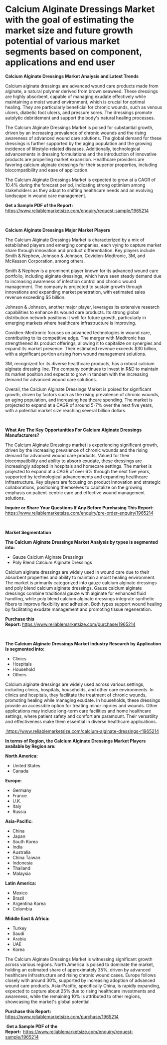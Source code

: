 <p><h1>Calcium Alginate Dressings Market with the goal of estimating the market size and future growth potential of various market segments based on component, applications and end user</h1></p><p><strong>Calcium Alginate Dressings Market Analysis and Latest Trends</strong></p>
<p><p>Calcium alginate dressings are advanced wound care products made from alginate, a natural polymer derived from brown seaweed. These dressings are highly absorbent, capable of managing exudate effectively while maintaining a moist wound environment, which is crucial for optimal healing. They are particularly beneficial for chronic wounds, such as venous ulcers, diabetic foot ulcers, and pressure sores. The dressings promote autolytic debridement and support the body's natural healing processes.</p><p>The Calcium Alginate Dressings Market is poised for substantial growth, driven by an increasing prevalence of chronic wounds and the rising awareness of advanced wound care solutions. The global demand for these dressings is further supported by the aging population and the growing incidence of lifestyle-related diseases. Additionally, technological advancements in dressing formulations and the introduction of innovative products are propelling market expansion. Healthcare providers are favoring calcium alginate dressings for their superior properties, including biocompatibility and ease of application.</p><p>The Calcium Alginate Dressings Market is expected to grow at a CAGR of 10.4% during the forecast period, indicating strong optimism among stakeholders as they adapt to shifting healthcare needs and an evolving landscape in wound care management.</p></p>
<p><strong>Get a Sample PDF of the Report:&nbsp;</strong> <a href="https://www.reliablemarketsize.com/enquiry/request-sample/1965214?utm_campaign=3552&utm_medium=2&utm_source=Github&utm_content=ia&utm_term=13042025&utm_id=calcium-alginate-dressings">https://www.reliablemarketsize.com/enquiry/request-sample/1965214</a></p>
<p>&nbsp;</p>
<p><strong>Calcium Alginate Dressings Major Market Players</strong></p>
<p><p>The Calcium Alginate Dressings Market is characterized by a mix of established players and emerging companies, each vying to capture market share through innovation and product differentiation. Key players include Smith & Nephew, Johnson & Johnson, Covidien-Medtronic, 3M, and McKesson Corporation, among others.</p><p>Smith & Nephew is a prominent player known for its advanced wound care portfolio, including alginate dressings, which have seen steady demand due to increasing awareness of infection control and chronic wound management. The company is projected to sustain growth through innovations and expanding market penetration, with estimated sales revenue exceeding $5 billion.</p><p>Johnson & Johnson, another major player, leverages its extensive research capabilities to enhance its wound care products. Its strong global distribution network positions it well for future growth, particularly in emerging markets where healthcare infrastructure is improving.</p><p>Covidien-Medtronic focuses on advanced technologies in wound care, contributing to its competitive edge. The merger with Medtronic has strengthened its product offerings, allowing it to capitalize on synergies and expand its market presence. Their estimated revenue exceeds $30 billion, with a significant portion arising from wound management solutions.</p><p>3M, recognized for its diverse healthcare products, has a robust calcium alginate dressing line. The company continues to invest in R&D to maintain its market position and expects to grow in tandem with the increasing demand for advanced wound care solutions.</p><p>Overall, the Calcium Alginate Dressings Market is poised for significant growth, driven by factors such as the rising prevalence of chronic wounds, an aging population, and increasing healthcare spending. The market is projected to expand at a CAGR of around 5-7% over the next five years, with a potential market size reaching several billion dollars.</p></p>
<p>&nbsp;</p>
<p><strong>What Are The Key Opportunities For Calcium Alginate Dressings Manufacturers?</strong></p>
<p><p>The Calcium Alginate Dressings market is experiencing significant growth, driven by the increasing prevalence of chronic wounds and the rising demand for advanced wound care products. Valued for their biocompatibility and ability to absorb exudate, these dressings are increasingly adopted in hospitals and homecare settings. The market is projected to expand at a CAGR of over 6% through the next five years, supported by technological advancements and expanding healthcare infrastructure. Key players are focusing on product innovation and strategic collaborations, positioning themselves to capitalize on the growing emphasis on patient-centric care and effective wound management solutions.</p></p>
<p><strong>Inquire or Share Your Questions If Any Before Purchasing This Report:</strong> <a href="https://www.reliablemarketsize.com/enquiry/pre-order-enquiry/1965214?utm_campaign=3552&utm_medium=2&utm_source=Github&utm_content=ia&utm_term=13042025&utm_id=calcium-alginate-dressings">https://www.reliablemarketsize.com/enquiry/pre-order-enquiry/1965214</a></p>
<p>&nbsp;</p>
<p><strong>Market Segmentation</strong></p>
<p><strong>The Calcium Alginate Dressings Market Analysis by types is segmented into:</strong></p>
<p><ul><li>Gauze Calcium Alginate Dressings</li><li>Poly Blend Calcium Alginate Dressings</li></ul></p>
<p><p>Calcium alginate dressings are widely used in wound care due to their absorbent properties and ability to maintain a moist healing environment. The market is primarily categorized into gauze calcium alginate dressings and poly blend calcium alginate dressings. Gauze calcium alginate dressings combine traditional gauze with alginate for enhanced fluid handling, while poly blend calcium alginate dressings integrate synthetic fibers to improve flexibility and adhesion. Both types support wound healing by facilitating exudate management and promoting tissue regeneration.</p></p>
<p><strong>Purchase this Report:&nbsp;</strong><a href="https://www.reliablemarketsize.com/purchase/1965214?utm_campaign=3552&utm_medium=2&utm_source=Github&utm_content=ia&utm_term=13042025&utm_id=calcium-alginate-dressings">https://www.reliablemarketsize.com/purchase/1965214</a></p>
<p>&nbsp;</p>
<p><strong>The Calcium Alginate Dressings Market Industry Research by Application is segmented into:</strong></p>
<p><ul><li>Clinics</li><li>Hospitals</li><li>Household</li><li>Others</li></ul></p>
<p><p>Calcium alginate dressings are widely used across various settings, including clinics, hospitals, households, and other care environments. In clinics and hospitals, they facilitate the treatment of chronic wounds, promoting healing while managing exudate. In households, these dressings provide an accessible option for treating minor injuries and wounds. Other applications may include long-term care facilities and home healthcare settings, where patient safety and comfort are paramount. Their versatility and effectiveness make them essential in diverse healthcare applications.</p></p>
<p><a href="https://www.reliablemarketsize.com/calcium-alginate-dressings-r1965214?utm_campaign=3552&utm_medium=2&utm_source=Github&utm_content=ia&utm_term=13042025&utm_id=calcium-alginate-dressings">&nbsp;https://www.reliablemarketsize.com/calcium-alginate-dressings-r1965214</a></p>
<p><strong>In terms of Region, the Calcium Alginate Dressings Market Players available by Region are:</strong></p>
<p>
    <p> <strong> North America: </strong>
        <ul>
            <li>United States</li>
            <li>Canada</li>
        </ul>
        </p> 
    <p> <strong> Europe: </strong>
        <ul>
            <li>Germany</li>
            <li>France</li>
            <li>U.K.</li>
            <li>Italy</li>
            <li>Russia</li>
        </ul>
        </p> 
    <p> <strong> Asia-Pacific: </strong>
        <ul>
            <li>China</li>
            <li>Japan</li>
            <li>South Korea</li>
            <li>India</li>
            <li>Australia</li>
            <li>China Taiwan</li>
            <li>Indonesia</li>
            <li>Thailand</li>
            <li>Malaysia</li>
        </ul>
        </p> 
    <p> <strong> Latin America: </strong>
        <ul>
            <li>Mexico</li>
            <li>Brazil</li>
            <li>Argentina Korea</li>
            <li>Colombia</li>
        </ul>
        </p> 
    <p> <strong> Middle East & Africa: </strong>
        <ul>
            <li>Turkey</li>
            <li>Saudi</li>
            <li>Arabia</li>
            <li>UAE</li>
            <li>Korea</li>
        </ul>
    </p>
    </p>
<p><p>The Calcium Alginate Dressings Market is witnessing significant growth across various regions. North America is poised to dominate the market, holding an estimated share of approximately 35%, driven by advanced healthcare infrastructure and rising chronic wound cases. Europe follows closely with around 30%, supported by increasing adoption of advanced wound care products. Asia-Pacific, specifically China, is rapidly expanding, expected to capture about 25% due to rising healthcare investments and awareness, while the remaining 10% is attributed to other regions, showcasing the market's global potential.</p></p>
<p><strong>Purchase this Report: </strong><a href="https://www.reliablemarketsize.com/purchase/1965214?utm_campaign=3552&utm_medium=2&utm_source=Github&utm_content=ia&utm_term=13042025&utm_id=calcium-alginate-dressings">https://www.reliablemarketsize.com/purchase/1965214</a></p>
<p>&nbsp;<strong>Get a Sample PDF of the Report:&nbsp;&nbsp;</strong><a href="https://www.reliablemarketsize.com/enquiry/request-sample/1965214?utm_campaign=3552&utm_medium=2&utm_source=Github&utm_content=ia&utm_term=13042025&utm_id=calcium-alginate-dressings">https://www.reliablemarketsize.com/enquiry/request-sample/1965214</a></p>
<p><strong></strong></p>
<p><p></p><p></p><p></p></p>